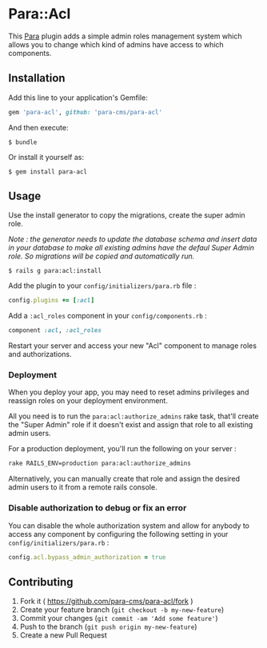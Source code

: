 # Para::Acl

This [Para](https://github.com/para-cms/para/) plugin adds a simple admin roles
management system which allows you to change which kind of admins have access
to which components.

## Installation

Add this line to your application's Gemfile:

```ruby
gem 'para-acl', github: 'para-cms/para-acl'
```

And then execute:

    $ bundle

Or install it yourself as:

    $ gem install para-acl

## Usage

Use the install generator to copy the migrations, create the super admin role.

_Note : the generator needs to update the database schema and insert data in
your database to make all existing admins have the defaul Super Admin role.
So migrations will be copied and automatically run._

    $ rails g para:acl:install

Add the plugin to your `config/initializers/para.rb` file :

```ruby
config.plugins += [:acl]
```

Add a `:acl_roles` component in your `config/components.rb` :

```ruby
component :acl, :acl_roles
```

Restart your server and access your new "Acl" component to manage roles and
authorizations.

### Deployment

When you deploy your app, you may need to reset admins privileges and reassign
roles on your deployment environment.

All you need is to run the `para:acl:authorize_admins` rake task, that'll
create the "Super Admin" role if it doesn't exist and assign that role to
all existing admin users.

For a production deployment, you'll run the following on your server :

```bash
rake RAILS_ENV=production para:acl:authorize_admins
```

Alternatively, you can manually create that role and assign the desired
admin users to it from a remote rails console.

### Disable authorization to debug or fix an error

You can disable the whole authorization system and allow for anybody to
access any component by configuring the following setting in your `config/initializers/para.rb` :

```ruby
config.acl.bypass_admin_authorization = true
```

## Contributing

1. Fork it ( https://github.com/para-cms/para-acl/fork )
2. Create your feature branch (`git checkout -b my-new-feature`)
3. Commit your changes (`git commit -am 'Add some feature'`)
4. Push to the branch (`git push origin my-new-feature`)
5. Create a new Pull Request
